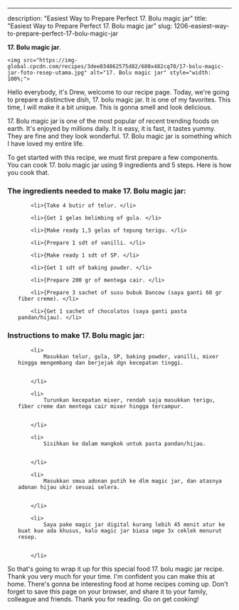 ---
description: "Easiest Way to Prepare Perfect 17. Bolu magic jar"
title: "Easiest Way to Prepare Perfect 17. Bolu magic jar"
slug: 1206-easiest-way-to-prepare-perfect-17-bolu-magic-jar

<p>
	<strong>17. Bolu magic jar</strong>. 
	
</p>
<p>
	
	<img src="https://img-global.cpcdn.com/recipes/3dee034862575d82/680x482cq70/17-bolu-magic-jar-foto-resep-utama.jpg" alt="17. Bolu magic jar" style="width: 100%;">
	
	
</p>
<p>
	Hello everybody, it's Drew, welcome to our recipe page. Today, we're going to prepare a distinctive dish, 17. bolu magic jar. It is one of my favorites. This time, I will make it a bit unique. This is gonna smell and look delicious.
</p>
	
<p>
	
</p>
<p>
	17. Bolu magic jar is one of the most popular of recent trending foods on earth. It's enjoyed by millions daily. It is easy, it is fast, it tastes yummy. They are fine and they look wonderful. 17. Bolu magic jar is something which I have loved my entire life.
</p>

<p>
To get started with this recipe, we must first prepare a few components. You can cook 17. bolu magic jar using 9 ingredients and 5 steps. Here is how you cook that.
</p>

<h3>The ingredients needed to make 17. Bolu magic jar:</h3>

<ol>
	
		<li>{Take 4 butir of telur. </li>
	
		<li>{Get 1 gelas belimbing of gula. </li>
	
		<li>{Make ready 1,5 gelas of tepung terigu. </li>
	
		<li>{Prepare 1 sdt of vanilli. </li>
	
		<li>{Make ready 1 sdt of SP. </li>
	
		<li>{Get 1 sdt of baking powder. </li>
	
		<li>{Prepare 200 gr of mentega cair. </li>
	
		<li>{Prepare 3 sachet of susu bubuk Dancow (saya ganti 60 gr fiber creme). </li>
	
		<li>{Get 1 sachet of chocolatos (saya ganti pasta pandan/hijau). </li>
	
</ol>
<p>
	
</p>

<h3>Instructions to make 17. Bolu magic jar:</h3>

<ol>
	
		<li>
			Masukkan telur, gula, SP, baking powder, vanilli, mixer hingga mengembang dan berjejak dgn kecepatan tinggi.
			
			
		</li>
	
		<li>
			Turunkan kecepatan mixer, rendah saja masukkan terigu, fiber creme dan mentega cair mixer hingga tercampur.
			
			
		</li>
	
		<li>
			Sisihkan ke dalam mangkok untuk pasta pandan/hijau.
			
			
		</li>
	
		<li>
			Masukkan smua adonan putih ke dlm magic jar, dan atasnya adonan hijau ukir sesuai selera.
			
			
		</li>
	
		<li>
			Saya pake magic jar digital kurang lebih 45 menit atur ke buat kue ada khusus, kalo magic jar biasa smpe 3x ceklek menurut resep.
			
			
		</li>
	
</ol>

<p>
	
</p>

<p>
	So that's going to wrap it up for this special food 17. bolu magic jar recipe. Thank you very much for your time. I'm confident you can make this at home. There's gonna be interesting food at home recipes coming up. Don't forget to save this page on your browser, and share it to your family, colleague and friends. Thank you for reading. Go on get cooking!
</p>
